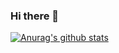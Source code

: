 ### Hi there 👋

[![Anurag's github stats](https://github-readme-stats.vercel.app/api?username=ali-jalall&show_icons=true)](https://github.com/anuraghazra/github-readme-stats)

<!--
**ali-jalall/ali-jalall** is a ✨ _special_ ✨ repository because its `README.md` (this file) appears on your GitHub profile.

Here are some ideas to get you started:



- 🔭 I’m currently working on ...
- 🌱 I’m currently learning ...
- 👯 I’m looking to collaborate on ...
- 🤔 I’m looking for help with ...
- 💬 Ask me about ...
- 📫 How to reach me: ...
- 😄 Pronouns: ...
- ⚡ Fun fact: ...
-->

